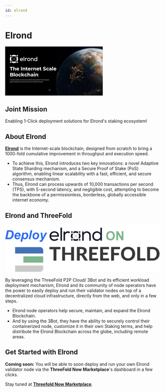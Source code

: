 ```yaml
---
id: elrond
---
```


# Elrond

![](./img/elrond1.jpg)

## Joint Mission

Enabling 1-Click deployment solutions for Elrond's staking ecosystem!

## About Elrond

**[Elrond](https://elrond.com/)** is the Internet-scale blockchain, designed from scratch to bring a 1000-fold cumulative improvement in throughput and execution speed.

- To achieve this, Elrond introduces two key innovations: a novel Adaptive State Sharding mechanism, and a Secure Proof of Stake (PoS) algorithm, enabling linear scalability with a fast, efficient, and secure consensus mechanism.
- Thus, Elrond can process upwards of 10,000 transactions per second (TPS), with 5-second latency, and negligible cost, attempting to become the backbone of a permissionless, borderless, globally accessible internet economy.

## Elrond and ThreeFold

![](./img/elrond2.png)

By leveraging the ThreeFold P2P Cloud/ 3Bot and its efficient workload deployment mechanism, Elrond and its community of node operators have the power to easily deploy and run their validator nodes on top of a decentralized cloud infrastructure, directly from the web, and only in a few steps. 

- Elrond node operators help secure, maintain, and expand the Elrond Blockchain.
- And by using the 3Bot, they have the ability to securely control their containerized node, customize it in their own Staking terms, and help distribute the Elrond Blockchain across the globe, including remote areas. 

## Get Started with Elrond

**Coming soon:** You will be able to soon deploy and run your own Elrond validator node via the **ThreeFold Now Marketplace**'s dashboard in a few clicks.

Stay tuned at **[Threefold Now Marketplace](https://marketplace.threefold.io)**.
